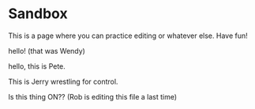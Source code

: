 # Sandbox

This is a page where you can practice editing or whatever else.  Have fun!

hello! (that was Wendy)

hello, this is Pete.

This is Jerry wrestling for control. 

Is this thing ON?? (Rob is editing this file a last time)



